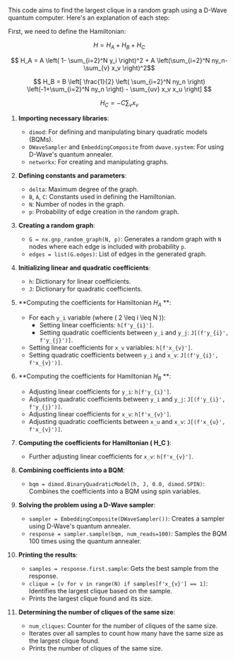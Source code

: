 This code aims to find the largest clique in a random graph using a D-Wave quantum computer. Here's an explanation of each step:

First, we need to define the Hamiltonian:

$$ H = H_A + H_B + H_C $$  

$$ H_A = A \left( 1- \sum_{i=2}^N y_i \right)^2 + A \left(\sum_{i=2}^N ny_n- \sum_{v} x_v \right)^2$$ 

$$ H_B = B \left[ \frac{1}{2} \left( \sum_{i=2}^N ny_n \right) \left(-1+\sum_{i=2}^N ny_n \right) - \sum_{uv} x_v x_u \right] $$

$$ H_C = -C\sum_{v} x_v $$
1. **Importing necessary libraries**:
    - `dimod`: For defining and manipulating binary quadratic models (BQMs).
    - `DWaveSampler` and `EmbeddingComposite` from `dwave.system`: For using D-Wave's quantum annealer.
    - `networkx`: For creating and manipulating graphs.

2. **Defining constants and parameters**:
    - `delta`: Maximum degree of the graph.
    - `B`, `A`, `C`: Constants used in defining the Hamiltonian.
    - `N`: Number of nodes in the graph.
    - `p`: Probability of edge creation in the random graph.

3. **Creating a random graph**:
    - `G = nx.gnp_random_graph(N, p)`: Generates a random graph with `N` nodes where each edge is included with probability `p`.
    - `edges = list(G.edges)`: List of edges in the generated graph.

4. **Initializing linear and quadratic coefficients**:
    - `h`: Dictionary for linear coefficients.
    - `J`: Dictionary for quadratic coefficients.

5. **Computing the coefficients for Hamiltonian  $H_A$ **:
    - For each `y_i` variable (where \( 2 \leq i \leq N \)):
        - Setting linear coefficients: `h[f'y_{i}']`.
        - Setting quadratic coefficients between `y_i` and `y_j`: `J[(f'y_{i}', f'y_{j}')]`.
    - Setting linear coefficients for `x_v` variables: `h[f'x_{v}']`.
    - Setting quadratic coefficients between `y_i` and `x_v`: `J[(f'y_{i}', f'x_{v}')]`.

6. **Computing the coefficients for Hamiltonian $H_B$ **:
    - Adjusting linear coefficients for `y_i`: `h[f'y_{i}']`.
    - Adjusting quadratic coefficients between `y_i` and `y_j`: `J[(f'y_{i}', f'y_{j}')]`.
    - Adjusting linear coefficients for `x_v`: `h[f'x_{v}']`.
    - Adjusting quadratic coefficients between `x_u` and `x_v`: `J[(f'x_{u}', f'x_{v}')]`.

7. **Computing the coefficients for Hamiltonian \( H_C \)**:
    - Further adjusting linear coefficients for `x_v`: `h[f'x_{v}']`.

8. **Combining coefficients into a BQM**:
    - `bqm = dimod.BinaryQuadraticModel(h, J, 0.0, dimod.SPIN)`: Combines the coefficients into a BQM using spin variables.

9. **Solving the problem using a D-Wave sampler**:
    - `sampler = EmbeddingComposite(DWaveSampler())`: Creates a sampler using D-Wave's quantum annealer.
    - `response = sampler.sample(bqm, num_reads=100)`: Samples the BQM 100 times using the quantum annealer.

10. **Printing the results**:
    - `samples = response.first.sample`: Gets the best sample from the response.
    - `clique = [v for v in range(N) if samples[f'x_{v}'] == 1]`: Identifies the largest clique based on the sample.
    - Prints the largest clique found and its size.

11. **Determining the number of cliques of the same size**:
    - `num_cliques`: Counter for the number of cliques of the same size.
    - Iterates over all samples to count how many have the same size as the largest clique found.
    - Prints the number of cliques of the same size.

